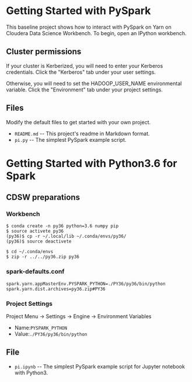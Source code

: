 # Getting Started with PySpark

This baseline project shows how to interact with PySpark on Yarn
on Cloudera Data Science Workbench. To begin, open an IPython workbench.

## Cluster permissions

If your cluster is Kerberized, you will need to enter your Kerberos
credentials. Click the "Kerberos" tab under your user settings.

Otherwise, you will need to set the HADOOP_USER_NAME environmental
variable. Click the "Environment" tab under your project settings.

## Files

Modify the default files to get started with your own project.

* `README.md` -- This project's readme in Markdown format.
* `pi.py` -- The simplest PySpark example script.

# Getting Started with Python3.6 for Spark

## CDSW preparations

### Workbench

```
$ conda create -n py36 python=3.6 numpy pip
$ source activete py36
(py36)$ cp -r ~/.local/lib ~/.conda/envs/py36/
(py36)$ source deactivete
```
```
$ cd ~/.conda/envs
$ zip -r ../../py36.zip py36
```

### spark-defaults.conf
```
spark.yarn.appMasterEnv.PYSPARK_PYTHON=./PY36/py36/bin/python
spark.yarn.dist.archives=py36.zip#PY36
```

### Project Settings

Project Menu -> Settings -> Engine -> Environment Variables

- Name:`PYSPARK_PYTHON`
- Value:`./PY36/py36/bin/python`

## File

* `pi.ipynb` -- The simplest PySpark example script for Jupyter notebook with Python3.
